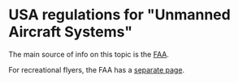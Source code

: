 # USA regulations for "Unmanned Aircraft Systems"

The main source of info on this topic is the [FAA](https://www.faa.gov/uas/).

For recreational flyers, the FAA has a [separate page](https://www.faa.gov/uas/recreational_fliers/).

